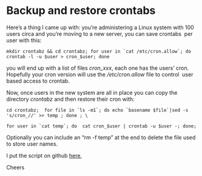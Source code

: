 # Backup and restore crontabs

Here&#8217;s a thing I came up with: you&#8217;re administering a Linux system with 100 users circa and you&#8217;re moving to a new server, you can save crontabs  per user with this:
  
``mkdir crontabz && cd crontabz; for user in `cat /etc/cron.allow`; do crontab -l -u $user > cron_$user; done``
  
you will end up with a list of files _cron_xxx_, each one has the users&#8217; cron. Hopefully your cron version will use the _/etc/cron.allow_ file to control  user based access to crontab.

Now, once users in the new system are all in place you can copy the directory _crontabz_ and then restore their cron with:
  
``cd crontabz;  for file in `ls -m1`; do echo `basename $file`|sed -s 's/cron_//' >> temp ; done ; \ ``
  
``for user in `cat temp`; do  cat cron_$user | crontab -u $user -; done;``
  
Optionally you can include an &#8220;rm -f temp&#8221; at the end to delete the file used to store user names.

I put the script on github <a title="crontab_manager" href="https://github.com/inge4pres/bash_tools/blob/master/crontab_manager" target="_blank">here</a>,

Cheers

